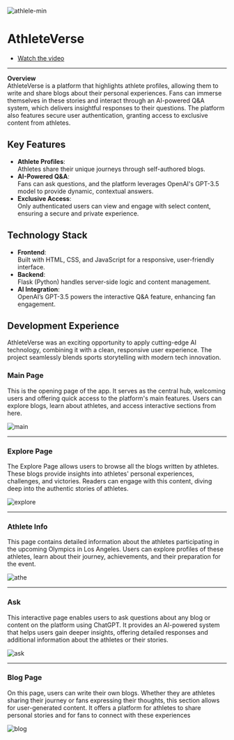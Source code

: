 ![athlele-min](https://github.com/user-attachments/assets/18564f20-f048-41fe-b981-8ffb82dcd114)


# AthleteVerse
- [Watch the video](https://www.youtube.com/watch?v=S5gFs5KClvI)
---
**Overview**  
AthleteVerse is a platform that highlights athlete profiles, allowing them to write and share blogs about their personal experiences. Fans can immerse themselves in these stories and interact through an AI-powered Q&A system, which delivers insightful responses to their questions. The platform also features secure user authentication, granting access to exclusive content from athletes.

## Key Features
- **Athlete Profiles**:  
  Athletes share their unique journeys through self-authored blogs.
- **AI-Powered Q&A**:  
  Fans can ask questions, and the platform leverages OpenAI's GPT-3.5 model to provide dynamic, contextual answers.
- **Exclusive Access**:  
  Only authenticated users can view and engage with select content, ensuring a secure and private experience.

## Technology Stack
- **Frontend**:  
  Built with HTML, CSS, and JavaScript for a responsive, user-friendly interface.
- **Backend**:  
  Flask (Python) handles server-side logic and content management.
- **AI Integration**:  
  OpenAI’s GPT-3.5 powers the interactive Q&A feature, enhancing fan engagement.

## Development Experience
AthleteVerse was an exciting opportunity to apply cutting-edge AI technology, combining it with a clean, responsive user experience. The project seamlessly blends sports storytelling with modern tech innovation.



### **Main Page**
This is the opening page of the app. It serves as the central hub, welcoming users and offering quick access to the platform's main features. Users can explore blogs, learn about athletes, and access interactive sections from here.

![main](https://github.com/user-attachments/assets/429ee784-7833-4966-bb82-fba44cf773cb)

---

### **Explore Page**
The Explore Page allows users to browse all the blogs written by athletes. These blogs provide insights into athletes' personal experiences, challenges, and victories. Readers can engage with this content, diving deep into the authentic stories of athletes.

![explore](https://github.com/user-attachments/assets/8ab37142-ac00-4a53-9f4e-82f8da14a1d9)

---

### **Athlete Info**
This page contains detailed information about the athletes participating in the upcoming Olympics in Los Angeles. Users can explore profiles of these athletes, learn about their journey, achievements, and their preparation for the event.

![athe](https://github.com/user-attachments/assets/ce24e996-785d-44c6-bf23-aacf674ad2f8)

---

### **Ask**
This interactive page enables users to ask questions about any blog or content on the platform using ChatGPT. It provides an AI-powered system that helps users gain deeper insights, offering detailed responses and additional information about the athletes or their stories.

![ask](https://github.com/user-attachments/assets/c2f07c0f-2de2-4bfa-b88c-806be11a320d)

---

### **Blog Page**
On this page, users can write their own blogs. Whether they are athletes sharing their journey or fans expressing their thoughts, this section allows for user-generated content. It offers a platform for athletes to share personal stories and for fans to connect with these experiences

![blog](https://github.com/user-attachments/assets/d70824e0-b61f-4991-8c60-568e1637ce00)



